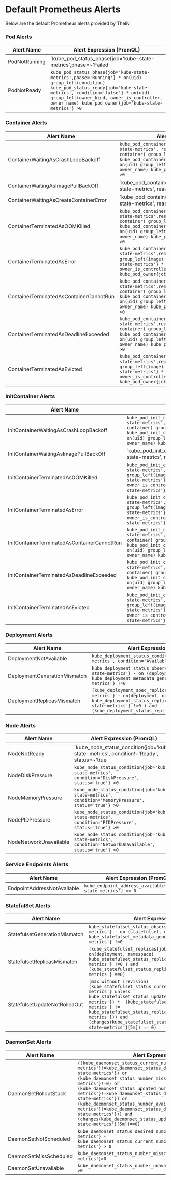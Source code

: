 # Default Prometheus Alerts
Below are the default Prometheus alerts provided by Theliv.   

### Pod Alerts
| Alert Name | Alert Expression (PromQL) |
| ----------- | ----------- |
| PodNotRunning | `kube_pod_status_phase{job='kube-state-metrics',phase=~'Failed|Pending|Unknown'} * on(uid) group_left(owner_kind, owner_is_controller, owner_name) kube_pod_owner{job='kube-state-metrics'} >0 ` |
| PodNotReady | `kube_pod_status_phase{job='kube-state-metrics',phase='Running'} * on(uid) group_left(condition) kube_pod_status_ready{job='kube-state-metrics', condition='false'} * on(uid) group_left(owner_kind, owner_is_controller, owner_name) kube_pod_owner{job='kube-state-metrics'} >0` |  

### Container Alerts
| Alert Name | Alert Expression (PromQL) |
| ----------- | ----------- |
| ContainerWaitingAsCrashLoopBackoff | `kube_pod_container_status_waiting_reason{job='kube-state-metrics', reason='CrashLoopBackOff'} * on(uid, container) group_left(image) kube_pod_container_info{job='kube-state-metrics'} * on(uid) group_left(owner_kind, owner_is_controller, owner_name) kube_pod_owner{job='kube-state-metrics'} >0` |
| ContainerWaitingAsImagePullBackOff | `kube_pod_container_status_waiting_reason{job='kube-state-metrics', reason=~'ImagePullBackOff|ErrImagePull|InvalidImageName'} * on(uid, container) group_left(image) kube_pod_container_info{job='kube-state-metrics'} * on(uid) group_left(owner_kind, owner_is_controller, owner_name) kube_pod_owner{job='kube-state-metrics'} >0` |
| ContainerWaitingAsCreateContainerError | `kube_pod_container_status_waiting_reason{job='kube-state-metrics', reason=~'CreateContainerConfigError|CreateContainerError'} * on(uid, container) group_left(image) kube_pod_container_info{job='kube-state-metrics'} * on(uid) group_left(owner_kind, owner_is_controller, owner_name) kube_pod_owner{job='kube-state-metrics'} >0` |
| ContainerTerminatedAsOOMKilled | `kube_pod_container_status_terminated_reason{job='kube-state-metrics',reason='OOMKilled'} * on(uid, container) group_left(image) kube_pod_container_info{job='kube-state-metrics'} * on(uid) group_left(owner_kind, owner_is_controller, owner_name) kube_pod_owner{job='kube-state-metrics'} >0` |
| ContainerTerminatedAsError | `kube_pod_container_status_terminated_reason{job='kube-state-metrics',reason='Error'} * on(uid, container) group_left(image) kube_pod_container_info{job='kube-state-metrics'} * on(uid) group_left(owner_kind, owner_is_controller, owner_name) kube_pod_owner{job='kube-state-metrics'} >0` |
| ContainerTerminatedAsContainerCannotRun | `kube_pod_container_status_terminated_reason{job='kube-state-metrics',reason='ContainerCannotRun'} * on(uid, container) group_left(image) kube_pod_container_info{job='kube-state-metrics'} * on(uid) group_left(owner_kind, owner_is_controller, owner_name) kube_pod_owner{job='kube-state-metrics'} >0` |
| ContainerTerminatedAsDeadlineExceeded | `kube_pod_container_status_terminated_reason{job='kube-state-metrics',reason='DeadlineExceeded'} * on(uid, container) group_left(image) kube_pod_container_info{job='kube-state-metrics'} * on(uid) group_left(owner_kind, owner_is_controller, owner_name) kube_pod_owner{job='kube-state-metrics'} >0` |
| ContainerTerminatedAsEvicted | `kube_pod_container_status_terminated_reason{job='kube-state-metrics',reason='Evicted'} * on(uid, container) group_left(image) kube_pod_container_info{job='kube-state-metrics'} * on(uid) group_left(owner_kind, owner_is_controller, owner_name) kube_pod_owner{job='kube-state-metrics'} >0` |  

### InitContainer Alerts
| Alert Name | Alert Expression (PromQL) |
| ----------- | ----------- |
| InitContainerWaitingAsCrashLoopBackoff | `kube_pod_init_container_status_waiting_reason{job='kube-state-metrics', reason='CrashLoopBackOff'} * on(uid, container) group_left(image) kube_pod_init_container_info{job='kube-state-metrics'} * on(uid) group_left(owner_kind, owner_is_controller, owner_name) kube_pod_owner{job='kube-state-metrics'} >0` |
| InitContainerWaitingAsImagePullBackOff | `kube_pod_init_container_status_waiting_reason{job='kube-state-metrics', reason=~'ImagePullBackOff|ErrImagePull|InvalidImageName'} * on(uid, container) group_left(image) kube_pod_init_container_info{job='kube-state-metrics'} * on(uid) group_left(owner_kind, owner_is_controller, owner_name) kube_pod_owner{job='kube-state-metrics'} >0` |
| InitContainerTerminatedAsOOMKilled | `kube_pod_init_container_status_terminated_reason{job='kube-state-metrics',reason='OOMKilled'} * on(uid, container) group_left(image) kube_pod_init_container_info{job='kube-state-metrics'} * on(uid) group_left(owner_kind, owner_is_controller, owner_name) kube_pod_owner{job='kube-state-metrics'} >0` |
| InitContainerTerminatedAsError | `kube_pod_init_container_status_terminated_reason{job='kube-state-metrics',reason='Error'} * on(uid, container) group_left(image) kube_pod_init_container_info{job='kube-state-metrics'} * on(uid) group_left(owner_kind, owner_is_controller, owner_name) kube_pod_owner{job='kube-state-metrics'} >0` |
| InitContainerTerminatedAsContainerCannotRun | `kube_pod_init_container_status_terminated_reason{job='kube-state-metrics',reason='ContainerCannotRun'} * on(uid, container) group_left(image) kube_pod_init_container_info{job='kube-state-metrics'} * on(uid) group_left(owner_kind, owner_is_controller, owner_name) kube_pod_owner{job='kube-state-metrics'} >0` |
| InitContainerTerminatedAsDeadlineExceeded | `kube_pod_init_container_status_terminated_reason{job='kube-state-metrics',reason='DeadlineExceeded'} * on(uid, container) group_left(image) kube_pod_init_container_info{job='kube-state-metrics'} * on(uid) group_left(owner_kind, owner_is_controller, owner_name) kube_pod_owner{job='kube-state-metrics'} >0` |
| InitContainerTerminatedAsEvicted | `kube_pod_init_container_status_terminated_reason{job='kube-state-metrics',reason='Evicted'} * on(uid, container) group_left(image) kube_pod_init_container_info{job='kube-state-metrics'} * on(uid) group_left(owner_kind, owner_is_controller, owner_name) kube_pod_owner{job='kube-state-metrics'} >0` |  

### Deployment Alerts
| Alert Name | Alert Expression (PromQL) |
| ----------- | ----------- |
| DeploymentNotAvailable | `kube_deployment_status_condition{job='kube-state-metrics', condition='Available', status!='true'} >0` |
| DeploymentGenerationMismatch | `kube_deployment_status_observed_generation{job='kube-state-metrics'} - on (deployment, namespace) kube_deployment_metadata_generation{job='kube-state-metrics'} !=0` |
| DeploymentReplicasMismatch | `(kube_deployment_spec_replicas{job='kube-state-metrics'} - on(deployment, namespace) kube_deployment_status_replicas_available{job='kube-state-metrics'} !=0 ) and (kube_deployment_status_replicas_updated ==0)` |  

### Node Alerts
| Alert Name | Alert Expression (PromQL) |
| ----------- | ----------- |
| NodeNotReady | `kube_node_status_condition{job='kube-state-metrics', condition!='Ready', status=~'true|unknown'} >0` |
| NodeDiskPressure | `kube_node_status_condition{job='kube-state-metrics', condition='DiskPressure', status='true'} >0` |
| NodeMemoryPressure | `kube_node_status_condition{job='kube-state-metrics', condition='MemoryPressure', status='true'} >0` |
| NodePIDPressure | `kube_node_status_condition{job='kube-state-metrics', condition='PIDPressure', status='true'} >0` |
| NodeNetworkUnavailable | `kube_node_status_condition{job='kube-state-metrics', condition='NetworkUnavailable', status='true'} >0` |   

### Service Endpoints Alerts
| Alert Name | Alert Expression (PromQL) |
| ----------- | ----------- |
| EndpointAddressNotAvailable | `kube_endpoint_address_available{job='kube-state-metrics'} == 0` |   

### StatefulSet Alerts
| Alert Name | Alert Expression (PromQL) |
| ----------- | ----------- |
| StatefulsetGenerationMismatch | `kube_statefulset_status_observed_generation{job='kube-state-metrics'} - on (statefulset, namespace) kube_statefulset_metadata_generation{job='kube-state-metrics'} !=0` |
| StatefulsetReplicasMismatch | `(kube_statefulset_replicas{job='kube-state-metrics'} - on(deployment, namespace) kube_statefulset_status_replicas_ready{job='kube-state-metrics'} !=0 ) and (kube_statefulset_status_replicas_updated{job='kube-state-metrics'} ==0)` |
| StatefulsetUpdateNotRolledOut | `(max without (revision) (kube_statefulset_status_current_revision{job='kube-state-metrics'} unless kube_statefulset_status_update_revision{job='kube-state-metrics'}) *  (kube_statefulset_replicas{job='kube-state-metrics'} != kube_statefulset_status_replicas_updated{job='kube-state-metrics'})) and (changes(kube_statefulset_status_replicas_updated{job='kube-state-metrics'}[5m]) == 0)` |   

### DaemonSet Alerts
| Alert Name | Alert Expression (PromQL) |
| ----------- | ----------- |
| DaemonSetRolloutStuck | `((kube_daemonset_status_current_number_scheduled{job='kube-state-metrics'}!=kube_daemonset_status_desired_number_scheduled{job='kube-state-metrics'}) or (kube_daemonset_status_number_misscheduled{job='kube-state-metrics'}!=0) or (kube_daemonset_status_updated_number_scheduled{job='kube-state-metrics'}!=kube_daemonset_status_desired_number_scheduled{job='kube-state-metrics'}) or (kube_daemonset_status_number_available{job='kube-state-metrics'}!=kube_daemonset_status_desired_number_scheduled{job='kube-state-metrics'})) and (changes(kube_daemonset_status_updated_number_scheduled{job='kube-state-metrics'}[5m])==0)` |
| DaemonSetNotScheduled | `kube_daemonset_status_desired_number_scheduled{job='kube-state-metrics'} - kube_daemonset_status_current_number_scheduled{job='kube-state-metrics'} > 0` |
| DaemonSetMissScheduled | `kube_daemonset_status_number_misscheduled{job='kube-state-metrics'}>0` |
| DaemonSetUnavailable | `kube_daemonset_status_number_unavailable{job='kube-state-metrics'} >0` |   